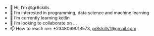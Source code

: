 - 👋 Hi, I’m @gr8skills
- 👀 I’m interested in programming, data science and machine learning
- 🌱 I’m currently learning kotlin
- 💞️ I’m looking to collaborate on ...
- 📫 How to reach me: +2348069018573, gr8skills1@gmail.com

<!---
gr8skills/gr8skills is a ✨ special ✨ repository because its `README.md` (this file) appears on your GitHub profile.
You can click the Preview link to take a look at your changes.
--->
